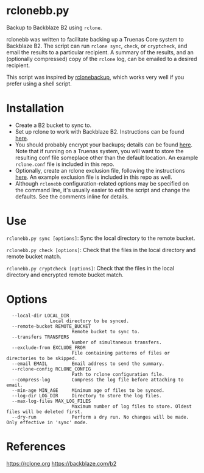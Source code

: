 # rclonebb.py

Backup to Backblaze B2 using ``rclone``.

rclonebb was written to facilitate backing up a Truenas Core system to Backblaze B2.
The script can run ``rclone sync``, ``check``, or ``cryptcheck``, and email the results to a particular recipient.
A summary of the results, and an (optionally compressed) copy of the ``rclone`` log, can be emailed to a desired recipient.

This script was inspired by [rclonebackup](https://github.com/jaburt/rclonebackup), which works very well if you prefer using a shell script.

# Installation

* Create a B2 bucket to sync to.
* Set up rclone to work with Backblaze B2. Instructions can be found [here](https://rclone.org/b2).
* You should probably encrypt your backups; details can be found [here](https://rclone.org/crypt).  Note that if running on a Truenas system, you will want to store the resulting conf file someplace other than the default location.  An example `rclone.conf` file is included in this repo.
* Optionally, create an rclone exclusion file, following the instructions [here](https://rclone.org/filtering).  An example exclusion file is included in this repo as well.
* Although `rclonebb` configuration-related options may be specified on the command line, it's usually easier to edit the script
and change the defaults. See the comments inline for details.

# Use

``rclonebb.py sync [options]``: Sync the local directory to the remote bucket.

``rclonebb.py check [options]``: Check that the files in the local directory and remote bucket match.

``rclonebb.py cryptcheck [options]``: Check that the files in the local directory and encrypted remote bucket match.

# Options

```
  --local-dir LOCAL_DIR
  		        Local directory to be synced.
  --remote-bucket REMOTE_BUCKET
                        Remote bucket to sync to.
  --transfers TRANSFERS
                        Number of simultaneous transfers.
  --exclude-from EXCLUDE_FROM
                        File containing patterns of files or directories to be skipped.
  --email EMAIL         Email address to send the summary.
  --rclone-config RCLONE_CONFIG
                        Path to rclone configuration file.
  --compress-log        Compress the log file before attaching to email.
  --min-age MIN_AGE     Minimum age of files to be synced.
  --log-dir LOG_DIR     Directory to store the log files.
  --max-log-files MAX_LOG_FILES
                        Maximum number of log files to store. Oldest files will be deleted first.
  --dry-run             Perform a dry run. No changes will be made. Only effective in 'sync' mode.
```

# References
https://rclone.org
https://backblaze.com/b2

